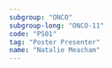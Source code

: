 ```yaml
---
subgroup: "ONCO"
subgroup-long: "ONCO-11"
code: "PS01"
tag: "Poster Presenter"
name: "Natalie Meacham"
---
```

